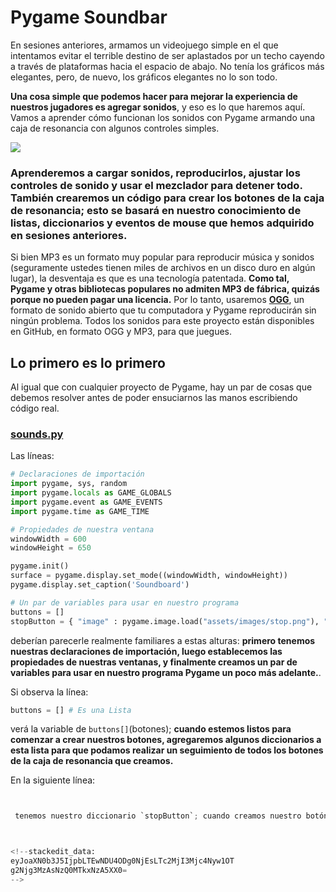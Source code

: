 # Pygame Soundbar

En sesiones anteriores, armamos un videojuego simple en el que intentamos evitar el terrible destino de ser aplastados por un techo cayendo a través de plataformas hacia el espacio de abajo. No tenía los gráficos más elegantes, pero, de nuevo, los gráficos elegantes no lo son todo. 

**Una cosa simple que podemos hacer para mejorar la experiencia de nuestros jugadores es agregar sonidos**, y eso es lo que haremos aquí. Vamos a aprender cómo funcionan los sonidos con Pygame armando una caja de resonancia con algunos controles simples. 

![](https://media.giphy.com/media/SXTTVIwYA36XpgfqJW/giphy.gif)

### Aprenderemos a cargar sonidos, reproducirlos, ajustar los controles de sonido y usar el mezclador para detener todo. También crearemos un código para crear los botones de la caja de resonancia; esto se basará en nuestro conocimiento de listas, diccionarios y eventos de mouse que hemos adquirido en sesiones anteriores.

Si bien MP3 es un formato muy popular para reproducir música y sonidos (seguramente ustedes tienen miles de archivos en un disco duro en algún lugar), la desventaja es que es una tecnología patentada. **Como tal, Pygame y otras bibliotecas populares no admiten MP3 de fábrica, quizás porque no pueden pagar una licencia.** Por lo tanto, usaremos [**OGG**](https://es.wikipedia.org/wiki/Ogg), un formato de sonido abierto que tu computadora y Pygame reproducirán sin ningún problema. Todos los sonidos para este proyecto están disponibles en GitHub, en formato OGG y MP3, para que juegues. 

## Lo primero es lo primero

Al igual que con cualquier proyecto de Pygame, hay un par de cosas que debemos resolver antes de poder ensuciarnos las manos escribiendo código real. 

### [sounds.py](https://github.com/Ezzzzzzzzzzzzzz/Taller_PyG/blob/master/PracticasPyG/Practica5/sounds.py)

Las líneas:
```python
# Declaraciones de importación
import pygame, sys, random
import pygame.locals as GAME_GLOBALS
import pygame.event as GAME_EVENTS
import pygame.time as GAME_TIME

# Propiedades de nuestra ventana
windowWidth = 600
windowHeight = 650

pygame.init()
surface = pygame.display.set_mode((windowWidth, windowHeight))
pygame.display.set_caption('Soundboard')

# Un par de variables para usar en nuestro programa
buttons = []
stopButton = { "image" : pygame.image.load("assets/images/stop.png"), "position" : (275, 585)}
```
deberían parecerle realmente familiares a estas alturas: **primero tenemos nuestras declaraciones de importación, luego establecemos las propiedades de nuestras ventanas, y finalmente creamos un par de variables para usar en nuestro programa Pygame un poco más adelante.**. 

Si observa la línea:
```python
buttons = [] # Es una Lista
```
verá la variable de `buttons[]`(botones); **cuando estemos listos para comenzar a crear nuestros botones, agregaremos algunos diccionarios a esta lista para que podamos realizar un seguimiento de todos los botones de la caja de resonancia que creamos.**

En la siguiente línea:
```python


 tenemos nuestro diccionario `stopButton`; cuando creamos nuestro botón de parada, se comportará de manera muy parecida al resto de los botones de nuestra caja de resonancia, excepto que detendrá la reproducción de todos los sonidos actuales. Dado que es único, nuestro botón de parada obtiene su propia variable.



<!--stackedit_data:
eyJoaXN0b3J5IjpbLTEwNDU4ODg0NjEsLTc2MjI3Mjc4Nyw1OT
g2Njg3MzAsNzQ0MTkxNzA5XX0=
-->